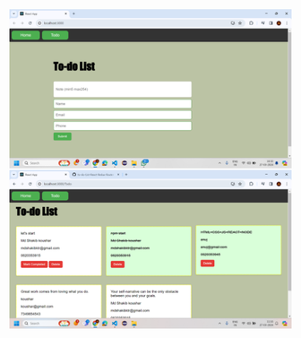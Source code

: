   <img src="https://github.com/mdshakibkoushar/to-do-List-React-Redux-Router-/blob/main/Screenshot%20(312).png">
    <img src="https://github.com/mdshakibkoushar/to-do-List-React-Redux-Router-/blob/main/output.png">
  
